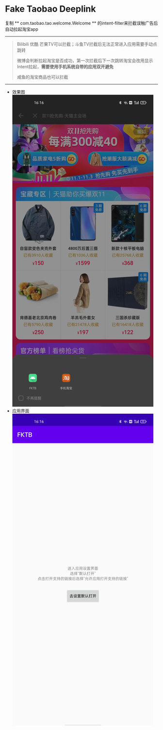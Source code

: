 # Fake Taobao Deeplink

复制 ** com.taobao.tao.welcome.Welcome ** 的intent-filter来拦截误触广告后自动拉起淘宝app

***

> Bilibili 优酷 芒果TV可以拦截；斗鱼TV拦截后无法正常进入应用需要手动点跳转
>
> 微博会判断拉起淘宝是否成功，第一次拦截后下一次跳转淘宝会改用显示Intent拉起，**需要使用手机系统自带的应用双开避免**
>
> 咸鱼的淘宝商品也可以拦截

***

- 效果图
![效果图](./imgs/2.jpg)
- 应用界面
![应用界面](./imgs/1.jpg)
